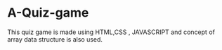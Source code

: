 # A-Quiz-game
This quiz game is made using HTML,CSS , JAVASCRIPT and concept of array data structure is also used. 
